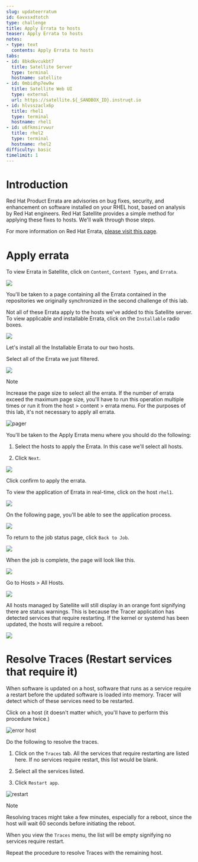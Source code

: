 ```yaml
---
slug: updateerratum
id: 6avxsxdtotch
type: challenge
title: Apply Errata to hosts
teaser: Apply Errata to hosts
notes:
- type: text
  contents: Apply Errata to hosts
tabs:
- id: 8bkdkvcukbt7
  title: Satellite Server
  type: terminal
  hostname: satellite
- id: 0mbidhp7ew9w
  title: Satellite Web UI
  type: external
  url: https://satellite.${_SANDBOX_ID}.instruqt.io
- id: hlvsszaclx6p
  title: rhel1
  type: terminal
  hostname: rhel1
- id: u6fkmsirvwur
  title: rhel2
  type: terminal
  hostname: rhel2
difficulty: basic
timelimit: 1
---
```

Introduction
===
Red Hat Product Errata are advisories on bug fixes, security, and enhancement on software installed on your RHEL host, based on analysis by Red Hat engineers. Red Hat Satellite provides a simple method for applying these fixes to hosts. We'll walk through those steps.

For more information on Red Hat Errata, [please visit this page](https://access.redhat.com/articles/2130961).

Apply errata
===

To view Errata in Satellite, click on `Content`, `Content Types`, and `Errata`.

![](../assets/erratamenubar.png)

You'll be taken to a page containing all the Errata contained in the repositories we originally synchronized in the second challenge of this lab.

Not all of these Errata apply to the hosts we've added to this Satellite server. To view applicable and installable Errata, click on the `Installable` radio boxes.

![](../assets/applicableandinstallable.png)

Let's install all the Installable Errata to our two hosts.

Select all of the Errata we just filtered.

![](../assets/selectallerrata.png)

>[!NOTE]
>Increase the page size to select all the errata. If the number of errata exceed the maximum page size, you'll have to run this operation multiple times or run it from the host > content > errata menu. For the purposes of this lab, it's not necessary to apply all errata.

![pager](../assets/pagersize.png)

You'll be taken to the Apply Errata menu where you should do the following:

1) Select the hosts to apply the Errata. In this case we'll select all hosts.

2) Click `Next`.

![](../assets/applyerratawizard.png)

Click confirm to apply the errata.

To view the application of Errata in real-time, click on the host `rhel1`.

![](../assets/viewapplicationoferratahost.png)

On the following page, you'll be able to see the application process.

![](../assets/process.png)

To return to the job status page, click `Back to Job`.

![](../assets/backtojob.png)

When the job is complete, the page will look like this.

![](../assets/completejobstatus.png)

Go to Hosts > All Hosts.

![](../assets/allhostsagain.png)

All hosts managed by Satellite will still display in an orange font signifying there are status warnings. This is because the Tracer application has detected services that require restarting. If the kernel or systemd has been updated, the hosts will require a reboot.

![](../assets/tracesorange.png)

Resolve Traces (Restart services that require it)
===
When software is updated on a host, software that runs as a service require a restart before the updated software is loaded into memory. Tracer will detect which of these services need to be restarted.

Click on a host (it doesn't matter which, you'll have to perform this procedure twice.)

![error host](../assets/errorhost.png)

Do the following to resolve the traces.

1) Click on the `Traces` tab. All the services that require restarting are listed here. If no services require restart, this list would be blank.

2) Select all the services listed.

3) Click `Restart app`.

![restart](../assets/tracesrestart.png)

>[!NOTE]
>Resolving traces might take a few minutes, especially for a reboot, since the host will wait 60 seconds before initiating the reboot.

When you view the `Traces` menu, the list will be empty signifying no services require restart.

Repeat the procedure to resolve Traces with the remaining host.
